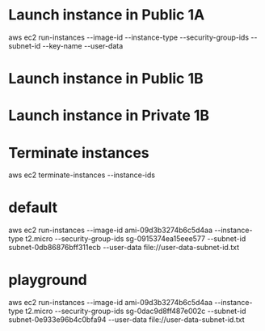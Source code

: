 # Launch instance in Public 1A
aws ec2 run-instances --image-id <value> --instance-type <value> --security-group-ids <value> --subnet-id <value> --key-name <value> --user-data <value>


# Launch instance in Public 1B


# Launch instance in Private 1B


# Terminate instances

aws ec2 terminate-instances --instance-ids <value> <value>


# default
aws ec2 run-instances --image-id ami-09d3b3274b6c5d4aa --instance-type t2.micro --security-group-ids sg-0915374ea15eee577 --subnet-id subnet-0db86876bff311ecb --user-data file://user-data-subnet-id.txt

# playground
aws ec2 run-instances --image-id ami-09d3b3274b6c5d4aa --instance-type t2.micro --security-group-ids sg-0dac9d8ff487e002c --subnet-id subnet-0e933e96b4c0bfa94 --user-data file://user-data-subnet-id.txt

